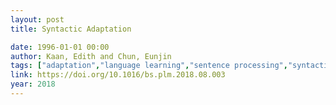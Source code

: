 ```yaml
---
layout: post
title: Syntactic Adaptation

date: 1996-01-01 00:00
author: Kaan, Edith and Chun, Eunjin
tags: ["adaptation","language learning","sentence processing","syntactic adaptation","syntactic priming"]
link: https://doi.org/10.1016/bs.plm.2018.08.003
year: 2018
---
```



